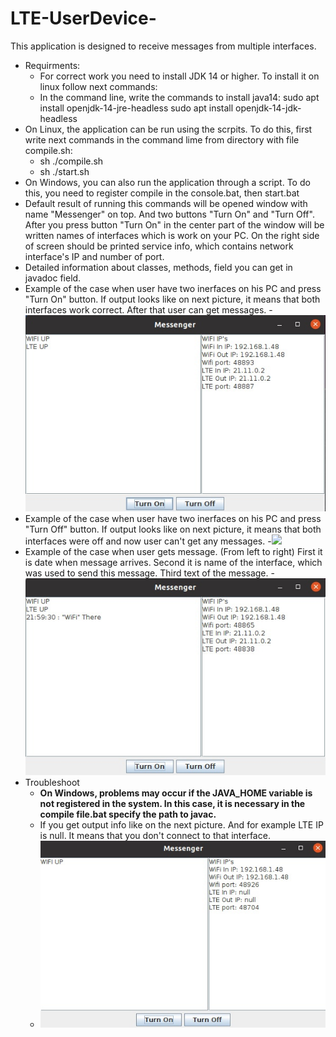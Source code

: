 # LTE-UserDevice-
This application is designed to receive messages from multiple interfaces.

- Requirments:
  - For correct work you need to install JDK 14 or higher. To install it on linux follow next commands:
  - In the command line, write the commands to install java14:
    sudo apt install openjdk-14-jre-headless
    sudo apt install openjdk-14-jdk-headless
- On Linux, the application can be run using the scrpits. To do this, first write next commands in the command lime from directory with file compile.sh:
  - sh ./compile.sh
  - sh ./start.sh 
- On Windows, you can also run the application through a script. To do this, you need to register compile in the console.bat, then start.bat
- Default result of running this commands will be opened window with name "Messenger" on top. And two buttons "Turn On" and "Turn Off". After you press button "Turn On" in the center part of the window will be written names of interfaces which is work on your PC. On the right side of screen should be printed service info, which contains network interface's IP and number of port.
- Detailed information about classes, methods, field you can get in javadoc field.
- Example of the case when user have two inerfaces on his PC and press "Turn On" button. If output looks like on next picture, it means that both interfaces work correct. After that user can get messages.
-![](readmeImages/bothUp.jpg)
- Example of the case when user have two inerfaces on his PC and press "Turn Off" button. If output looks like on next picture, it means that both interfaces were off and now user can't get any messages.
-![](readmeImages/bothOff.jpg)
- Example of the case when user gets message. (From left to right) First it is date when message arrives. Second it is name of the interface, which was used to send this message. Third text of the message.
-![](readmeImages/getMessage.jpg)
- Troubleshoot 
  - __On Windows, problems may occur if the JAVA_HOME variable is not registered in the system. In this case, it is necessary in the compile file.bat specify the path to javac.__
  - If you get output info like on the next picture. And for example LTE IP is null. It means that you don't connect to that interface.
  - ![](readmeImages/wifiUp.jpg)
